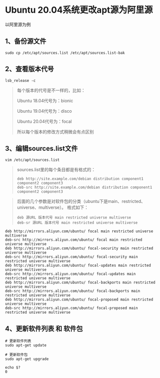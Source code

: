 # Ubuntu 20.04系统更改apt源为阿里源

以阿里源为例

## 1、备份源文件

```
sudo cp /etc/apt/sources.list /etc/apt/sources.list-bak
```

## 2、查看版本代号

```
lsb_release -c
```

> 每个版本的代号是不一样的，比如：
>
> Ubuntu 18.04代号为：bionic
>
> Ubuntu 19.04代号为：disco
>
> Ubuntu 20.04代号为：focal
>
> 所以每个版本的修改方式稍微会有点区别

## 3、编辑sources.list文件

```
vim /etc/apt/sources.list
```

> sources.list里的每个条目都是有格式的：
>
> ```text
> deb http://site.example.com/debian distribution component1 component2 component3
> deb-src http://site.example.com/debian distribution component1 component2 component3
> ```

> 后面的几个参数是对软件包的分类（ubuntu下是main、restricted、universe、multiverse）。
> 格式如下：
>
> ```
> deb 源URL 版本代号 main restricted universe multiverse
> deb-sr 源URL 版本代号 main restricted universe multiverse
> ```

```
deb http://mirrors.aliyun.com/ubuntu/ focal main restricted universe multiverse
deb-src http://mirrors.aliyun.com/ubuntu/ focal main restricted universe multiverse
deb http://mirrors.aliyun.com/ubuntu/ focal-security main restricted universe multiverse
deb-src http://mirrors.aliyun.com/ubuntu/ focal-security main restricted universe multiverse
deb http://mirrors.aliyun.com/ubuntu/ focal-updates main restricted universe multiverse
deb-src http://mirrors.aliyun.com/ubuntu/ focal-updates main restricted universe multiverse
deb http://mirrors.aliyun.com/ubuntu/ focal-backports main restricted universe multiverse
deb-src http://mirrors.aliyun.com/ubuntu/ focal-backports main restricted universe multiverse
deb http://mirrors.aliyun.com/ubuntu/ focal-proposed main restricted universe multiverse
deb-src http://mirrors.aliyun.com/ubuntu/ focal-proposed main restricted universe multiverse
```

## 4、更新软件列表 和 软件包

```
# 更新软件列表
sudo apt-get update

# 更新软件包
sudo apt-get upgrade

echo $?
0
```

